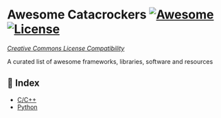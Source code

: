 # Awesome Catacrockers [![Awesome](https://cdn.rawgit.com/sindresorhus/awesome/d7305f38d29fed78fa85652e3a63e154dd8e8829/media/badge.svg)](https://github.com/sindresorhus/awesome) [![License](https://licensebuttons.net/l/by-nc/4.0/88x31.png)](https://creativecommons.org/licenses/by-nc/4.0/) 

_[Creative Commons License Compatibility](https://github.com/Catacrockers/awesome-catacrockers/blob/master/CC_License_Compatibility_Chart_compact.png)_


A curated list of awesome frameworks, libraries, software and resources


## 📝 Index

- [C/C++](https://github.com/Catacrockers/awesome-catacrockers/blob/master/Awesome-C+C++.md)
- [Python](https://github.com/Catacrockers/awesome-catacrockers/blob/master/Awesome-Python.md)
